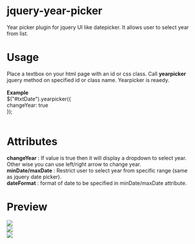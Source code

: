 # jquery-year-picker
Year picker plugin for jquery UI like datepicker. It allows user to select year from list.

# Usage
Place a textbox on your html page with an id or css class. Call <b>yearpicker</b> jquery method on specified id or class name. Yearpicker is reaedy. <br/><br/>
<b>Example</b><br/>
 $("#txtDate").yearpicker({<br/>
                changeYear: true<br/>
            });<br/><br/>
            
            
# Attributes
<b>changeYear</b> : If value is true then it will display a dropdown to select year. Other wise you can use left/right arrow to change year.<br/>
<b>minDate/maxDate</b> : Restrict user to select year from specific range (same as jquery date picker).<br/>
<b>dateFormat</b> : format of date to be specified in minDate/maxDate attribute.<br/>

# Preview
<img src='https://github.com/devendrant/jquery-year-picker/blob/master/assets/demo1.JPG?raw=true'><br/>
<img src='https://github.com/devendrant/jquery-year-picker/blob/master/assets/demo2.JPG?raw=true'><br/>
<img src='https://github.com/devendrant/jquery-year-picker/blob/master/assets/demo3.JPG?raw=true'><br/>
